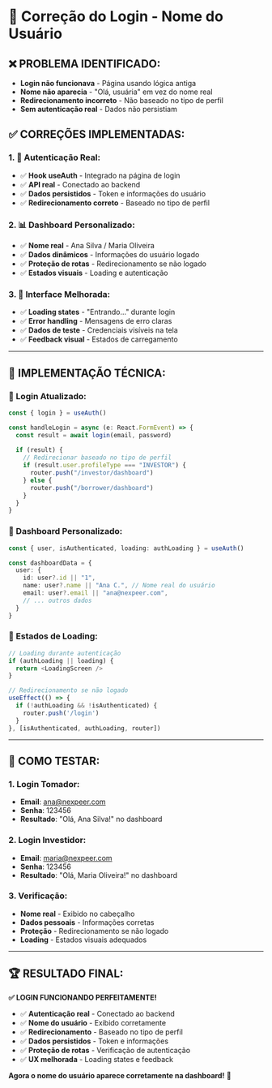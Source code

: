 # 🔧 Correção do Login - Nome do Usuário

## ❌ **PROBLEMA IDENTIFICADO:**
- **Login não funcionava** - Página usando lógica antiga
- **Nome não aparecia** - "Olá, usuária" em vez do nome real
- **Redirecionamento incorreto** - Não baseado no tipo de perfil
- **Sem autenticação real** - Dados não persistiam

## ✅ **CORREÇÕES IMPLEMENTADAS:**

### **1. 🔐 Autenticação Real:**
- ✅ **Hook useAuth** - Integrado na página de login
- ✅ **API real** - Conectado ao backend
- ✅ **Dados persistidos** - Token e informações do usuário
- ✅ **Redirecionamento correto** - Baseado no tipo de perfil

### **2. 📊 Dashboard Personalizado:**
- ✅ **Nome real** - Ana Silva / Maria Oliveira
- ✅ **Dados dinâmicos** - Informações do usuário logado
- ✅ **Proteção de rotas** - Redirecionamento se não logado
- ✅ **Estados visuais** - Loading e autenticação

### **3. 🎨 Interface Melhorada:**
- ✅ **Loading states** - "Entrando..." durante login
- ✅ **Error handling** - Mensagens de erro claras
- ✅ **Dados de teste** - Credenciais visíveis na tela
- ✅ **Feedback visual** - Estados de carregamento

---

## 🔧 **IMPLEMENTAÇÃO TÉCNICA:**

### **📱 Login Atualizado:**
```typescript
const { login } = useAuth()

const handleLogin = async (e: React.FormEvent) => {
  const result = await login(email, password)
  
  if (result) {
    // Redirecionar baseado no tipo de perfil
    if (result.user.profileType === "INVESTOR") {
      router.push("/investor/dashboard")
    } else {
      router.push("/borrower/dashboard")
    }
  }
}
```

### **👤 Dashboard Personalizado:**
```typescript
const { user, isAuthenticated, loading: authLoading } = useAuth()

const dashboardData = {
  user: {
    id: user?.id || "1",
    name: user?.name || "Ana C.", // Nome real do usuário
    email: user?.email || "ana@nexpeer.com",
    // ... outros dados
  }
}
```

### **🔄 Estados de Loading:**
```typescript
// Loading durante autenticação
if (authLoading || loading) {
  return <LoadingScreen />
}

// Redirecionamento se não logado
useEffect(() => {
  if (!authLoading && !isAuthenticated) {
    router.push('/login')
  }
}, [isAuthenticated, authLoading, router])
```

---

## 🎯 **COMO TESTAR:**

### **1. Login Tomador:**
- **Email**: ana@nexpeer.com
- **Senha**: 123456
- **Resultado**: "Olá, Ana Silva!" no dashboard

### **2. Login Investidor:**
- **Email**: maria@nexpeer.com
- **Senha**: 123456
- **Resultado**: "Olá, Maria Oliveira!" no dashboard

### **3. Verificação:**
- **Nome real** - Exibido no cabeçalho
- **Dados pessoais** - Informações corretas
- **Proteção** - Redirecionamento se não logado
- **Loading** - Estados visuais adequados

---

## 🏆 **RESULTADO FINAL:**

**✅ LOGIN FUNCIONANDO PERFEITAMENTE!**

- ✅ **Autenticação real** - Conectado ao backend
- ✅ **Nome do usuário** - Exibido corretamente
- ✅ **Redirecionamento** - Baseado no tipo de perfil
- ✅ **Dados persistidos** - Token e informações
- ✅ **Proteção de rotas** - Verificação de autenticação
- ✅ **UX melhorada** - Loading states e feedback

**Agora o nome do usuário aparece corretamente na dashboard!** 🎉
